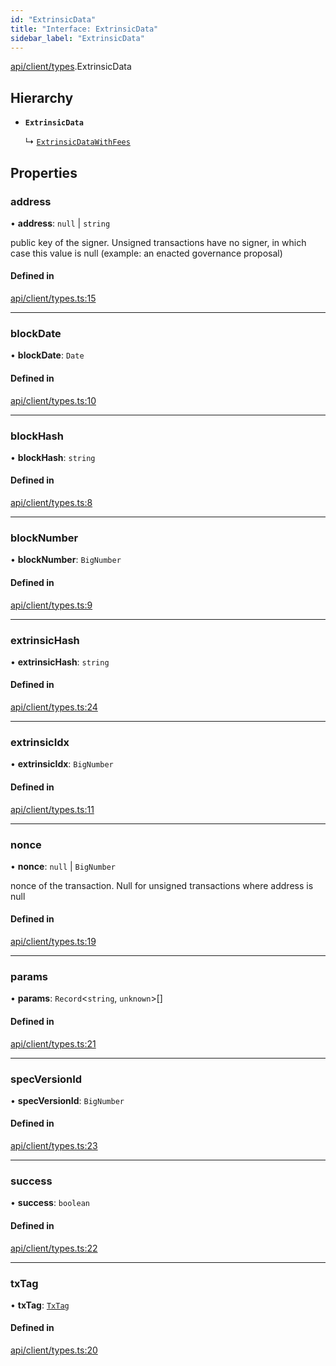 ```yaml
---
id: "ExtrinsicData"
title: "Interface: ExtrinsicData"
sidebar_label: "ExtrinsicData"
---
```


[api/client/types](../../../../../modules/API/Client/Types/Types.md).ExtrinsicData

## Hierarchy

- **`ExtrinsicData`**

  ↳ [`ExtrinsicDataWithFees`](../ExtrinsicDataWithFees/ExtrinsicDataWithFees.md)

## Properties

### address

• **address**: ``null`` \| `string`

public key of the signer. Unsigned transactions have no signer, in which case this value is null (example: an enacted governance proposal)

#### Defined in

[api/client/types.ts:15](https://github.com/PolymeshAssociation/polymesh-sdk/blob/5b946f904/src/api/client/types.ts#L15)

___

### blockDate

• **blockDate**: `Date`

#### Defined in

[api/client/types.ts:10](https://github.com/PolymeshAssociation/polymesh-sdk/blob/5b946f904/src/api/client/types.ts#L10)

___

### blockHash

• **blockHash**: `string`

#### Defined in

[api/client/types.ts:8](https://github.com/PolymeshAssociation/polymesh-sdk/blob/5b946f904/src/api/client/types.ts#L8)

___

### blockNumber

• **blockNumber**: `BigNumber`

#### Defined in

[api/client/types.ts:9](https://github.com/PolymeshAssociation/polymesh-sdk/blob/5b946f904/src/api/client/types.ts#L9)

___

### extrinsicHash

• **extrinsicHash**: `string`

#### Defined in

[api/client/types.ts:24](https://github.com/PolymeshAssociation/polymesh-sdk/blob/5b946f904/src/api/client/types.ts#L24)

___

### extrinsicIdx

• **extrinsicIdx**: `BigNumber`

#### Defined in

[api/client/types.ts:11](https://github.com/PolymeshAssociation/polymesh-sdk/blob/5b946f904/src/api/client/types.ts#L11)

___

### nonce

• **nonce**: ``null`` \| `BigNumber`

nonce of the transaction. Null for unsigned transactions where address is null

#### Defined in

[api/client/types.ts:19](https://github.com/PolymeshAssociation/polymesh-sdk/blob/5b946f904/src/api/client/types.ts#L19)

___

### params

• **params**: `Record`\<`string`, `unknown`\>[]

#### Defined in

[api/client/types.ts:21](https://github.com/PolymeshAssociation/polymesh-sdk/blob/5b946f904/src/api/client/types.ts#L21)

___

### specVersionId

• **specVersionId**: `BigNumber`

#### Defined in

[api/client/types.ts:23](https://github.com/PolymeshAssociation/polymesh-sdk/blob/5b946f904/src/api/client/types.ts#L23)

___

### success

• **success**: `boolean`

#### Defined in

[api/client/types.ts:22](https://github.com/PolymeshAssociation/polymesh-sdk/blob/5b946f904/src/api/client/types.ts#L22)

___

### txTag

• **txTag**: [`TxTag`](../../../../../modules/Generated/Types/Types.md#txtag)

#### Defined in

[api/client/types.ts:20](https://github.com/PolymeshAssociation/polymesh-sdk/blob/5b946f904/src/api/client/types.ts#L20)
